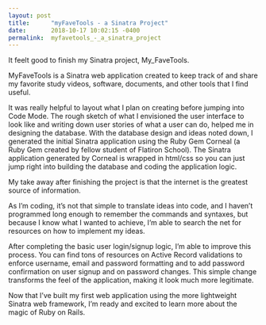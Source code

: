 ```yaml
---
layout: post
title:      "myFaveTools - a Sinatra Project"
date:       2018-10-17 10:02:15 -0400
permalink:  myfavetools_-_a_sinatra_project
---
```



It feelt good to finish my Sinatra project, My_FaveTools.

MyFaveTools is a Sinatra web application created to keep track of and share my favorite study videos, software, documents, and other tools that I find useful.

It was really helpful to layout what I plan on creating before jumping into Code Mode. The rough sketch of what I envisioned the user interface to look like and writing down user stories of what a user can do, helped me in designing the database. With the database design and ideas noted down, I generated the initial Sinatra application using the Ruby Gem Corneal (a Ruby Gem created by fellow student of Flatiron School). The Sinatra application generated by Corneal is wrapped in html/css so you can just jump right into building the database and coding the application logic.

My take away after finishing the project is that the internet is the greatest source of information. 

As I’m coding, it’s not that simple to translate ideas into code, and I haven’t programmed long enough to remember the commands and syntaxes, but because I know what I wanted to achieve, I’m able to search the net for resources on how to implement my ideas. 

After completing the basic user login/signup logic, I’m able to improve this process. You can find tons of resources on Active Record validations to enforce username, email and password formatting and to add password confirmation on user signup and on password changes. This simple change transforms the feel of the application, making it look much more legitimate.

Now that I’ve built my first web application using the more lightweight Sinatra web framework, I’m ready and excited to learn more about the magic of Ruby on Rails. 

